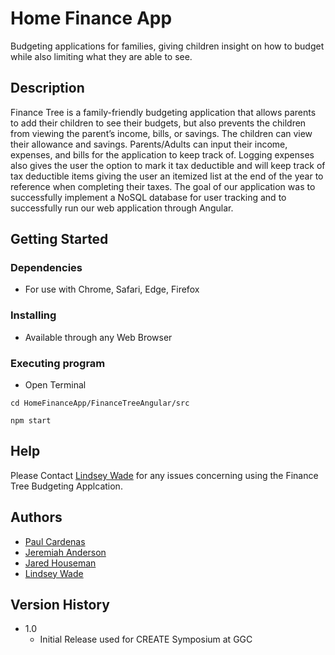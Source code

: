 # Home Finance App

Budgeting applications for families, giving children insight on how to budget while also limiting what they are able to see.

## Description

Finance Tree is a family-friendly budgeting application that allows parents to add their children to see their budgets, but also prevents the children from viewing the parent’s income, bills, or savings. The children can view their allowance and savings. Parents/Adults can input their income, expenses, and bills for the application to keep track of. Logging expenses also gives the user the option to mark it tax deductible and will keep track of tax deductible items giving the user an itemized list at the end of the year to reference when completing their taxes. The goal of our application was to successfully implement a NoSQL database for user tracking and to successfully run our web application through Angular. 

## Getting Started

### Dependencies

* For use with Chrome, Safari, Edge, Firefox

### Installing

* Available through any Web Browser

### Executing program

* Open Terminal
```
cd HomeFinanceApp/FinanceTreeAngular/src
```
```
npm start
```

## Help

Please Contact [Lindsey Wade](https://github.com/darthLu) for any issues concerning using the Finance Tree Budgeting Applcation.

## Authors

* [Paul Cardenas](https://github.com/pcardenas-ITEC3860)
* [Jeremiah Anderson](https://github.com/JBAnderson92)
* [Jared Houseman](https://github.com/jhouseman)
* [Lindsey Wade](https://github.com/darthLu)

## Version History

* 1.0
    * Initial Release used for CREATE Symposium at GGC
